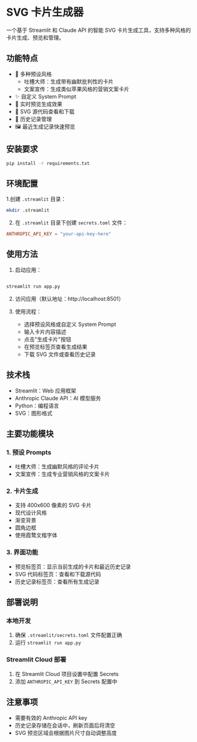 # SVG 卡片生成器

一个基于 Streamlit 和 Claude API 的智能 SVG 卡片生成工具，支持多种风格的卡片生成、预览和管理。

## 功能特点

- 🎨 多种预设风格
  - 吐槽大师：生成带有幽默批判性的卡片
  - 文案宣传：生成类似苹果风格的营销文案卡片
- ✨ 自定义 System Prompt
- 👀 实时预览生成效果
- 💾 SVG 源代码查看和下载
- 📝 历史记录管理
- 🖼 最近生成记录快速预览

## 安装要求
```bash
pip install -r requirements.txt
```


## 环境配置

1.创建 `.streamlit` 目录： 

```bash
mkdir .streamlit
```

2. 在 `.streamlit` 目录下创建 `secrets.toml` 文件：

```toml
ANTHROPIC_API_KEY = "your-api-key-here"
```



## 使用方法

1. 启动应用：

```bash

streamlit run app.py
```


2. 访问应用（默认地址：http://localhost:8501）

3. 使用流程：
   - 选择预设风格或自定义 System Prompt
   - 输入卡片内容描述
   - 点击"生成卡片"按钮
   - 在预览标签页查看生成结果
   - 下载 SVG 文件或查看历史记录

## 技术栈

- Streamlit：Web 应用框架
- Anthropic Claude API：AI 模型服务
- Python：编程语言
- SVG：图形格式

## 主要功能模块

### 1. 预设 Prompts
- 吐槽大师：生成幽默风格的评论卡片
- 文案宣传：生成专业营销风格的文案卡片

### 2. 卡片生成
- 支持 400x600 像素的 SVG 卡片
- 现代设计风格
- 渐变背景
- 圆角边框
- 使用霞鹜文楷字体

### 3. 界面功能
- 预览标签页：显示当前生成的卡片和最近历史记录
- SVG 代码标签页：查看和下载源代码
- 历史记录标签页：查看所有生成记录

## 部署说明

### 本地开发
1. 确保 `.streamlit/secrets.toml` 文件配置正确
2. 运行 `streamlit run app.py`

### Streamlit Cloud 部署
1. 在 Streamlit Cloud 项目设置中配置 Secrets
2. 添加 `ANTHROPIC_API_KEY` 到 Secrets 配置中

## 注意事项

- 需要有效的 Anthropic API key
- 历史记录存储在会话中，刷新页面后将清空
- SVG 预览区域会根据图片尺寸自动调整高度

